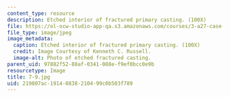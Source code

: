 ```yaml
---
content_type: resource
description: Etched interior of fractured primary casting. (100X)
file: https://ol-ocw-studio-app-qa.s3.amazonaws.com/courses/3-a27-case-studies-in-forensic-metallurgy-fall-2007/219807ac19140838210499c0b503f789_7-9.jpg
file_type: image/jpeg
image_metadata:
  caption: Etched interior of fractured primary casting. (100X)
  credit: Image Courtesy of Kenneth C. Russell.
  image-alt: Photo of etched fractured casting.
parent_uid: 97882f52-88af-0341-088e-f9ef0bcc0e9b
resourcetype: Image
title: 7-9.jpg
uid: 219807ac-1914-0838-2104-99c0b503f789
---
```

